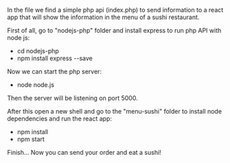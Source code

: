 In the file we find a simple php api (index.php) to send information to a react app that will show the information in the menu of a sushi restaurant.

First of all, go to "nodejs-php" folder and install express to run php API with node js:
-  cd nodejs-php
-  npm install express --save

Now we can start the php server:
-  node node.js

Then the server will be listening on port 5000.

After this open a new shell and go to the "menu-sushi" folder to install node dependencies and run the react app:
-  npm install
-  npm start

Finish... Now you can send your order and eat a sushi!
